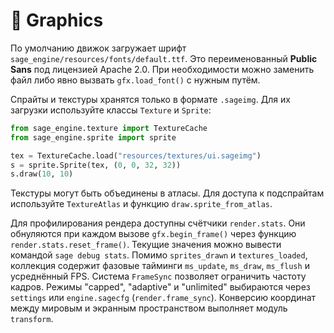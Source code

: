 # 📘 Graphics

По умолчанию движок загружает шрифт `sage_engine/resources/fonts/default.ttf`. Это переименованный **Public Sans** под лицензией Apache 2.0. При необходимости можно заменить файл либо явно вызвать `gfx.load_font()` с нужным путём.

Спрайты и текстуры хранятся только в формате `.sageimg`. Для их загрузки используйте классы `Texture` и `Sprite`:

```python
from sage_engine.texture import TextureCache
from sage_engine.sprite import sprite

tex = TextureCache.load("resources/textures/ui.sageimg")
s = sprite.Sprite(tex, (0, 0, 32, 32))
s.draw(10, 10)
```

Текстуры могут быть объединены в атласы. Для доступа к подспрайтам используйте
`TextureAtlas` и функцию `draw.sprite_from_atlas`.

Для профилирования рендера доступны счётчики `render.stats`. Они
обнуляются при каждом вызове `gfx.begin_frame()` через функцию
`render.stats.reset_frame()`.
Текущие значения можно вывести командой `sage debug stats`. Помимо
`sprites_drawn` и `textures_loaded`, коллекция содержит фазовые тайминги
`ms_update`, `ms_draw`, `ms_flush` и усреднённый FPS.  Система
`FrameSync` позволяет ограничить частоту кадров.  Режимы
"capped", "adaptive" и "unlimited" выбираются через `settings` или
`engine.sagecfg` (`render.frame_sync`).
Конверсию координат между мировым и экранным пространством выполняет
модуль `transform`.
